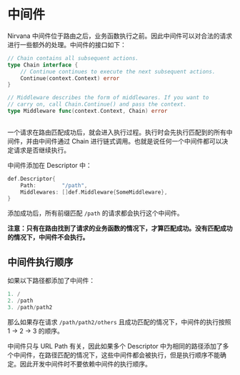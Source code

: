 # 中间件

Nirvana 中间件位于路由之后，业务函数执行之前。因此中间件可以对合法的请求进行一些额外的处理。中间件的接口如下： 

```go
// Chain contains all subsequent actions.
type Chain interface {
	// Continue continues to execute the next subsequent actions.
	Continue(context.Context) error
}

// Middleware describes the form of middlewares. If you want to
// carry on, call Chain.Continue() and pass the context.
type Middleware func(context.Context, Chain) error
 
```

一个请求在路由匹配成功后，就会进入执行过程。执行时会先执行匹配到的所有中间件，并由中间件通过 Chain 进行链式调用。也就是说任何一个中间件都可以决定请求是否继续执行。

中间件添加在 Descriptor 中：
```go
def.Descriptor{
	Path:        "/path",
	Middlewares: []def.Middleware{SomeMiddleware},
}
```
添加成功后，所有前缀匹配 `/path` 的请求都会执行这个中间件。


**注意：只有在路由找到了请求的业务函数的情况下，才算匹配成功。没有匹配成功的情况下，中间件不会执行。**


## 中间件执行顺序

如果以下路径都添加了中间件：
```go
1. /
2. /path
3. /path/path2
```
那么如果存在请求 `/path/path2/others` 且成功匹配的情况下，中间件的执行按照 1 -> 2 -> 3 的顺序。

中间件只与 URL Path 有关，因此如果多个 Descriptor 中为相同的路径添加了多个中间件，在路径匹配的情况下，这些中间件都会被执行，但是执行顺序不能确定。因此开发中间件时不要依赖中间件的执行顺序。


